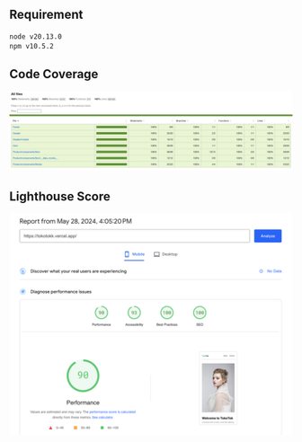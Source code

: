 ## Requirement

```bash
node v20.13.0
npm v10.5.2
```

## Code Coverage

![coverage](./screenshot/coverage.png)

## Lighthouse Score

![lighthouse](./screenshot//lighthouse.png)
